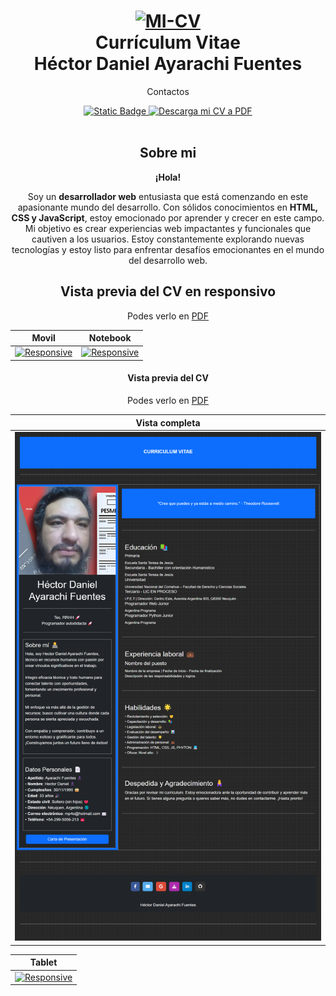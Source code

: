 <style>
  body {
    text-align: center;
  }

  audio {
    display: none;
  }
</style>
</head>
<body>

<h1>
  <a href="https://hectordanielayarachifuentes.github.io/cv-boostrap/" title="MI-CV" id="enlace-cv">
    <img id="gif-cv" alt="MI-CV" src="img-readme/cv-animacion.gif" width="200px" height="200px" />
  </a>
  <br />
  Currículum Vitae
  <br />
  Héctor Daniel Ayarachi Fuentes
</h1>

<audio id="mi-audio" controls>
    <source src="Ven-a-Mí.mp3" type="audio/mpeg">
    Tu navegador no admite la reproducción de audio.
</audio>

<script>
  const enlaceCV = document.getElementById('enlace-cv');
  const gifCV = document.getElementById('gif-cv');
  const miAudio = document.getElementById('mi-audio');

  enlaceCV.addEventListener('click', (event) => {
    event.preventDefault(); // Evitar que el enlace se abra

    miAudio.play();
  });

  gifCV.addEventListener('click', () => {
    miAudio.play();
  });
</script>



<p align="center">
Contactos
</p>



<div align="center">
  <a href="mailto:mp4o@hotmail.com">
   <img alt="Static Badge" src="https://img.shields.io/badge/E%20mail-mp4o%40hotmail.com-blue">

  </a>








  <a href="https://hectordanielayarachifuentes.github.io/CV/">
    <img alt="Descarga mi CV a PDF" src="https://img.shields.io/badge/Descarga mi CV a -PDF-red.svg" />
  </a>
 
</div>

<br />

## Sobre mi




**¡Hola!**<br />

 Soy un **desarrollador web** entusiasta que está comenzando en este apasionante mundo del desarrollo. Con sólidos conocimientos en **HTML, CSS y JavaScript**, estoy emocionado por aprender y crecer en este campo. Mi objetivo es crear experiencias web impactantes y funcionales que cautiven a los usuarios. Estoy constantemente explorando nuevas tecnologías y estoy listo para enfrentar desafíos emocionantes en el mundo del desarrollo web.








## Vista previa del CV en responsivo     


Podes verlo en [PDF](https://hectordanielayarachifuentes.github.io/CV/)

| Movil | Notebook |
|:---:|:---:|
| [![Responsive](img-readme/mobile.gif)](https://hectordanielayarachifuentes.github.io/CV/)  | [![Responsive](img-readme/notebook.gif)](https://hectordanielayarachifuentes.github.io/CV/) |

#### Vista previa del CV  

Podes verlo en [PDF](https://hectordanielayarachifuentes.github.io/CV/)

| Vista completa |
|:---:|
[![Responsive](img-readme/cv-completo.png)](https://hectordanielayarachifuentes.github.io/CV/) |

| Tablet |
|:---:|
| [![Responsive](img-readme/tablet.gif)](https://hectordanielayarachifuentes.github.io/CV/)  | 





